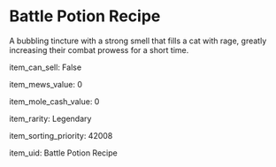 # Battle Potion Recipe

A bubbling tincture with a strong smell that fills a cat with rage, greatly increasing their combat prowess for a short time.

item_can_sell: False

item_mews_value: 0

item_mole_cash_value: 0

item_rarity: Legendary

item_sorting_priority: 42008

item_uid: Battle Potion Recipe